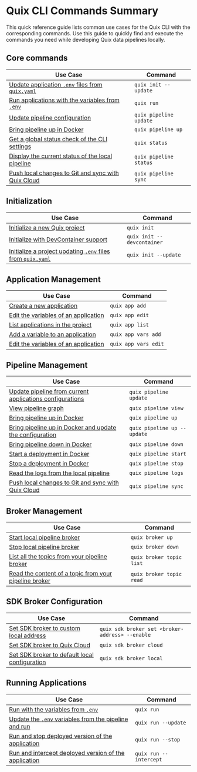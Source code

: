 # Quix CLI Commands Summary

This quick reference guide lists common use cases for the Quix CLI with the corresponding commands. Use this guide to quickly find and execute the commands you need while developing Quix data pipelines locally.

## Core commands

| Use Case                                                                           | Command                |
| ---------------------------------------------------------------------------------- | ---------------------- |
| [Update application `.env` files from `quix.yaml`](./Reference/init.md)            | `quix init --update`   |
| [Run applications with the variables from `.env`](./Reference/run.md)              | `quix run`             |
| [Update pipeline configuration](./Reference/pipeline/update.md)                    | `quix pipeline update` |
| [Bring pipeline up in Docker](./Reference/pipeline/up.md)                          | `quix pipeline up`     |
| [Get a global status check of the CLI settings](./Reference/status.md)             | `quix status`          |
| [Display the current status of the local pipeline](./Reference/pipeline/status.md) | `quix pipeline status` |
| [Push local changes to Git and sync with Quix Cloud](./Reference/pipeline/sync.md) | `quix pipeline sync`   |

## Initialization

| Use Case                                                                                | Command                    |
| --------------------------------------------------------------------------------------- | -------------------------- |
| [Initialize a new Quix project](./Reference/init.md)                                    | `quix init`                |
| [Initialize with DevContainer support](./Reference/init.md)                             | `quix init --devcontainer` |
| [Initialize a project updating `.env` files from `quix.yaml`](./Reference/init.md)      | `quix init --update`       |

## Application Management

| Use Case                                                                           | Command              |
| ---------------------------------------------------------------------------------- | -------------------- |
| [Create a new application](./Reference/applications/create.md)                     | `quix app add`       |
| [Edit the variables of an application](./Reference/applications/edit.md)           | `quix app edit`      |
| [List applications in the project](./Reference/applications/list.md)               | `quix app list`      |
| [Add a variable to an application](./Reference/applications/variables/create.md)   | `quix app vars add`  |
| [Edit the variables of an application](./Reference/applications/variables/edit.md) | `quix app vars edit` |

## Pipeline Management

| Use Case                                                                                   | Command                     |
| ------------------------------------------------------------------------------------------ | --------------------------- |
| [Update pipeline from current applications configurations](./Reference/pipeline/update.md) | `quix pipeline update`      |
| [View pipeline graph](./Reference/pipeline/view.md)                                        | `quix pipeline view`        |
| [Bring pipeline up in Docker](./Reference/pipeline/up.md)                                  | `quix pipeline up`          |
| [Bring pipeline up in Docker and update the configuration](./Reference/pipeline/up.md)     | `quix pipeline up --update` |
| [Bring pipeline down in Docker](./Reference/pipeline/down.md)                              | `quix pipeline down`        |
| [Start a deployment in Docker](./Reference/pipeline/start.md)                              | `quix pipeline start`       |
| [Stop a deployment in Docker](./Reference/pipeline/stop.md)                                | `quix pipeline stop`        |
| [Read the logs from the local pipeline](./Reference/pipeline/logs.md)                      | `quix pipeline logs`        |
| [Push local changes to Git and sync with Quix Cloud](./Reference/pipeline/sync.md)         | `quix pipeline sync`        |

## Broker Management

| Use Case                                                                       | Command                  |
| ------------------------------------------------------------------------------ | ------------------------ |
| [Start local pipeline broker](./Reference/sdk/broker/up.md)                    | `quix broker up`         |
| [Stop local pipeline broker](./Reference/sdk/broker/down.md)                   | `quix broker down`       |
| [List all the topics from your pipeline broker](./Reference/broker.md)         | `quix broker topic list` |
| [Read the content of a topic from your pipeline broker](./Reference/broker.md) | `quix broker topic read` |

## SDK Broker Configuration

| Use Case                                                                         | Command                                         |
| -------------------------------------------------------------------------------- | ----------------------------------------------- |
| [Set SDK broker to custom local address](./Reference/sdk/broker/set.md)          | `quix sdk broker set <broker-address> --enable` |
| [Set SDK broker to Quix Cloud](./Reference/sdk/broker/cloud.md)                  | `quix sdk broker cloud`                         |
| [Set SDK broker to default local configuration](./Reference/sdk/broker/local.md) | `quix sdk broker local`                         |

## Running Applications

| Use Case                                                                     | Command                |
| ---------------------------------------------------------------------------- | ---------------------- |
| [Run with the variables from `.env`](./Reference/run.md)                     | `quix run`             |
| [Update the `.env` variables from the pipeline and run](./Reference/run.md)  | `quix run --update`    |
| [Run and stop deployed version of the application](./Reference/run.md)       | `quix run --stop`      |
| [Run and intercept deployed version of the application](./Reference/run.md)  | `quix run --intercept` |